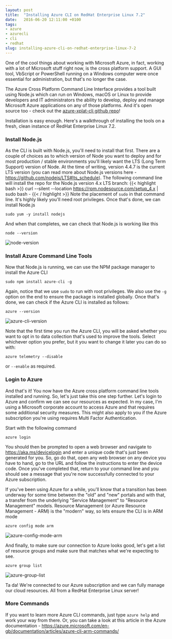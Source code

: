 ```yaml
---
layout: post
title:  "Installing Azure CLI on RedHat Enterprise Linux 7.2"
date:   2016-06-20 12:11:00 +0100
tags:
- azure
- azurecli
- cli
- redhat
slug: installing-azure-cli-on-redhat-enterprise-linux-7-2
---
```

One of the cool things about working with Microsoft Azure, in fact, working with a lot of Microsoft stuff right now, is the cross platform support. A GUI tool, VbScript or PowerShell running on a Windows computer were once essential for administration, but that's no longer the case.

The Azure Cross Platform Command Line Interface provides a tool built using Node.js which can run on Windows, macOS or Linux to provide developers and IT administrators the ability to develop, deploy and manage Microsoft Azure applications on any of those platforms.  And it's open source too - check out the [azure-xplat-cli github repo](https://github.com/Azure/azure-xplat-cli)!

Installation is easy enough. Here's a walkthrough of installing the tools on a fresh, clean instance of RedHat Enterprise Linux 7.2.

### Install Node.js
As the CLI is built with Node.js, you'll need to install that first. There are a couple of choices as to which version of Node you want to deploy and for most production / stable environments you'll likely want the LTS (Long Term Support) version of Node.  At the time of writing, version 4.4.7 is the current LTS version (you can read more about Node.js versions here - https://github.com/nodejs/LTS#lts_schedule).  The following command line will install the repo for the Node.js version 4.x LTS branch:
{{< highlight bash >}}
curl --silent --location https://rpm.nodesource.com/setup_4.x | sudo bash -
{{< / highlight >}}
Note the placement of `sudo` in that command line. It's highly likely you'll need root privileges.  Once that's done, we can install Node.js

    sudo yum -y install nodejs

And when that completes, we can check that Node.js is working like this

    node --version

![node-version](/images/2016/07/node-version.png)

### Install Azure Command Line Tools
Now that Node.js is running, we can use the NPM package manager to install the Azure CLI

    sudo npm install azure-cli -g

Again, notice that we use `sudo` to run with root privileges. We also use the `-g` option on the end to ensure the package is installed globally. Once that's done, we can check if the Azure CLI is installed as follows:

    azure --version

![azure-cli-version](/images/2016/07/azure-cli-version.png)

Note that the first time you run the Azure CLI, you will be asked whether you want to opt in to data collection that's used to improve the tools. Select whichever option you prefer, but it you want to change it later you can do so with:

    azure telemetry --disable

or `--enable` as required.

### Login to Azure
And that's it!  You now have the Azure cross platform command line tools installed and running.  So, let's just take this one step further.  Let's login to Azure and confirm we can see our resources as expected. In my case, I'm using a Microsoft corporate account to access Azure and that requires some additional security measures. This might also apply to you if the Azure subscription you're using requires Multi Factor Authentication.

Start with the following command

    azure login

You should then be prompted to open a web browser and navigate to https://aka.ms/devicelogin and enter a unique code that's just been generated for you. So, go do that, open any web browser on any device you have to hand, go to the URL and follow the instructions to enter the device code. Once you've completed that, return to your command line and you should see a message that you're now successfully connected to your Azure subscription.

If you've been using Azure for a while, you'll know that a transition has been underway for some time between the "old" and "new" portals and with that, a transfer from the underlying "Service Management" to "Resource Management" models.  Resource Management (or Azure Resource Management - ARM) is the "modern" way, so lets ensure the CLI is in ARM mode

    azure config mode arm

![azure-config-mode-arm](/images/2016/07/azure-config-mode-arm.png)

And finally, to make sure our connection to Azure looks good, let's get a list of resource groups and make sure that matches what we're expecting to see.

    azure group list

![azure-group-list](/images/2016/07/azure-group-list.png)

Ta da! We're connected to our Azure subscription and we can fully manage our cloud resources. All from a RedHat Enterprise Linux server!

### More Commands
If you want to learn more Azure CLI commands, just type `azure help` and work your way from there. Or, you can take a look at this article in the Azure documentation - https://azure.microsoft.com/en-gb/documentation/articles/azure-cli-arm-commands/
